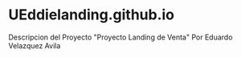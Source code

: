 # UEddielanding.github.io

Descripcion del Proyecto "Proyecto Landing de Venta" Por Eduardo Velazquez Avila